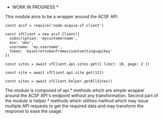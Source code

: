 * WORK IN PROGRESS *

This module aims to be a wrapper around the ACSF API.

```
const acsf = require('node-acquia-sf-client')

const sfClient = new acsf.Client({
  subscription: 'mycustomername',
  env: 'dev',
  username: 'my.username',
  token: 'mysecrettokenfromaccountsettingsapikey'  
})

const sites = await sfClient.api.sites.get({ limit: 10, page: 2 })

const site = await sfClient.api.site.get(111)

const sites = await sfClient.helper.getAllSites()
```

The module is composed of api.* methods which are simple wrapper around the
ACSF API's endpoint without any transformation.
Second part of the module is helper.* methods which utilities method which may
issue multiple API requests to get the required data and may transform the
response to ease the usage.
